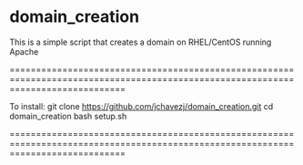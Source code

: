 domain_creation
===============

This is a simple script that creates a domain on RHEL/CentOS running Apache

==================================================================================================================================

To install:
git clone https://github.com/jchavezj/domain_creation.git
cd domain_creation
bash setup.sh

==================================================================================================================================

